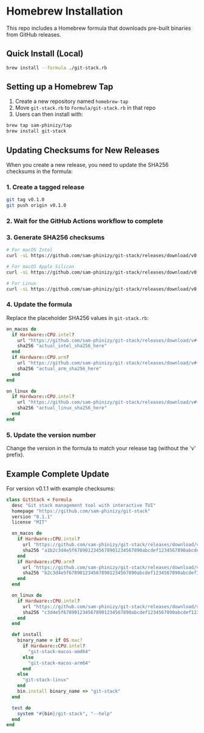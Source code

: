 # Homebrew Installation

This repo includes a Homebrew formula that downloads pre-built binaries from GitHub releases.

## Quick Install (Local)
```bash
brew install --formula ./git-stack.rb
```

## Setting up a Homebrew Tap
1. Create a new repository named `homebrew-tap`
2. Move `git-stack.rb` to `Formula/git-stack.rb` in that repo
3. Users can then install with:
```bash
brew tap sam-phinizy/tap
brew install git-stack
```

## Updating Checksums for New Releases

When you create a new release, you need to update the SHA256 checksums in the formula:

### 1. Create a tagged release
```bash
git tag v0.1.0
git push origin v0.1.0
```

### 2. Wait for the GitHub Actions workflow to complete

### 3. Generate SHA256 checksums
```bash
# For macOS Intel
curl -sL https://github.com/sam-phinizy/git-stack/releases/download/v0.1.0/git-stack-macos-amd64 | shasum -a 256

# For macOS Apple Silicon  
curl -sL https://github.com/sam-phinizy/git-stack/releases/download/v0.1.0/git-stack-macos-arm64 | shasum -a 256

# For Linux
curl -sL https://github.com/sam-phinizy/git-stack/releases/download/v0.1.0/git-stack-linux | shasum -a 256
```

### 4. Update the formula
Replace the placeholder SHA256 values in `git-stack.rb`:

```ruby
on_macos do
  if Hardware::CPU.intel?
    url "https://github.com/sam-phinizy/git-stack/releases/download/v#{version}/git-stack-macos-amd64"
    sha256 "actual_intel_sha256_here"
  end
  if Hardware::CPU.arm?
    url "https://github.com/sam-phinizy/git-stack/releases/download/v#{version}/git-stack-macos-arm64"
    sha256 "actual_arm_sha256_here"
  end
end

on_linux do
  if Hardware::CPU.intel?
    url "https://github.com/sam-phinizy/git-stack/releases/download/v#{version}/git-stack-linux"
    sha256 "actual_linux_sha256_here"
  end
end
```

### 5. Update the version number
Change the version in the formula to match your release tag (without the 'v' prefix).

## Example Complete Update

For version v0.1.1 with example checksums:

```ruby
class GitStack < Formula
  desc "Git stack management tool with interactive TUI"
  homepage "https://github.com/sam-phinizy/git-stack"
  version "0.1.1"
  license "MIT"

  on_macos do
    if Hardware::CPU.intel?
      url "https://github.com/sam-phinizy/git-stack/releases/download/v#{version}/git-stack-macos-amd64"
      sha256 "a1b2c3d4e5f6789012345678901234567890abcdef1234567890abcdef123456"
    end
    if Hardware::CPU.arm?
      url "https://github.com/sam-phinizy/git-stack/releases/download/v#{version}/git-stack-macos-arm64"
      sha256 "b2c3d4e5f6789012345678901234567890abcdef1234567890abcdef1234567a"
    end
  end

  on_linux do
    if Hardware::CPU.intel?
      url "https://github.com/sam-phinizy/git-stack/releases/download/v#{version}/git-stack-linux"
      sha256 "c3d4e5f6789012345678901234567890abcdef1234567890abcdef1234567ab2"
    end
  end

  def install
    binary_name = if OS.mac?
      if Hardware::CPU.intel?
        "git-stack-macos-amd64"
      else
        "git-stack-macos-arm64"
      end
    else
      "git-stack-linux"
    end
    bin.install binary_name => "git-stack"
  end

  test do
    system "#{bin}/git-stack", "--help"
  end
end
```